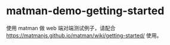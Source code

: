 # matman-demo-getting-started

使用 matman 做 web 端对端测试例子，请配合 https://matmanjs.github.io/matman/wiki/getting-started/ 使用。